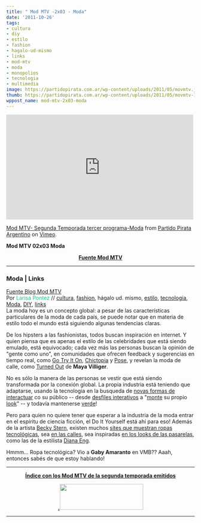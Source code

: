 ```yaml
---
title: " Mod MTV -2x03 - Moda"
date: '2011-10-26'
tags:
- cultura
- diy
- estilo
- fashion
- hagalo-ud-mismo
- links
- mod-mtv
- moda
- monopolios
- tecnologia
- multimedia
image: https://partidopirata.com.ar/wp-content/uploads/2011/05/movmtv.jpg
thumb: https://partidopirata.com.ar/wp-content/uploads/2011/05/movmtv-150x69.jpg
wppost_name: mod-mtv-2x03-moda
---
```


<iframe src="http://player.vimeo.com/video/48943333" frameborder="0" width="500" height="281"></iframe>

<a href="http://vimeo.com/48943333">Mod MTV- Segunda Temporada tercer programa-Moda</a> from <a href="http://vimeo.com/user3611990">Partido Pirata Argentino</a> on <a href="http://vimeo.com">Vimeo</a>.

<strong>
Mod MTV 02x03 Moda</strong>
<p style="text-align: center;"><strong><a href="http://mtv.uol.com.br/programas/mod/videos/02x03-moda" target="_blank">Fuente Mod MTV</a></strong></p>


<hr />

<h3>Moda | Links</h3>
<a href="http://mtv.uol.com.br/programas/mod/blog/moda-links" target="_blank">Fuente Blog Mod MTV</a>
<div>Por <span style="color: #06cb89;">Larisa Pontez</span> // <a href="http://mtv.uol.com.br/programas/mod/blog?categoria=cultura">cultura</a>, <a href="http://mtv.uol.com.br/programas/mod/blog?categoria=fashion">fashion</a>, hágalo ud. mismo, <a href="http://mtv.uol.com.br/programas/mod/blog?categoria=estilo">estilo</a>, <a href="http://mtv.uol.com.br/programas/mod/blog?categoria=tecnologia">tecnologia</a>, <a href="http://mtv.uol.com.br/programas/mod/blog?categoria=Moda">Moda</a>, <a href="http://mtv.uol.com.br/programas/mod/blog?categoria=DIY">DIY</a>, <a href="http://mtv.uol.com.br/programas/mod/blog?categoria=links">links</a></div>
La moda hoy es un concepto global: a pesar de las características particulares de la moda de cada país, se puede notar que en materia de estilo todo el mundo está siguiendo algunas tendencias claras.

De los hipsters a las fashionistas, todos buscan inspiración en internet. Y quien piensa que es apenas el estilo de las celebridades que está siendo emulado, está equivocado; cada vez más las personas buscan la opinión de "gente como uno", en comunidades que ofrecen feedback y sugerencias en tiempo real, como <a href="http://www.gotryiton.com/" target="_blank">Go Try It On</a>, <a href="http://www.chictopia.com/" target="_blank">Chictopia</a> y <a href="http://pose.com/" target="_blank">Pose</a>, y revelan la moda de calle, como <a href="http://turnedout.tv/" target="_blank">Turned Out</a> de <strong>Maya Villiger</strong>.

No es sólo la manera de las personas se vestir que está siendo transformada por la conexión global. La propia industria está teniendo que adaptarse, usando la tecnologia en la busqueda de <a href="http://www.fashionsnoops.com/about_us/about_us.html" target="_blank">novas formas de interactuar</a> co su público -- desde <a href="http://adivertido.com/ralph-lauren-interactive-fashion-show/" target="_blank">desfiles interativos</a> a "<a href="http://www.hm.com/gb/dresingroom/LADIES" target="_blank">monte</a> su propio <a href="http://looklet.com/" target="_blank">look</a>" -- y todavía mantenerse <a href="http://www.freepeople.com/whats-new-vegan-leather?cm_mmc=broadcast-_-Q22011-_-110715_veganleather-_-photo1&amp;cm_" target="_blank">verde</a>!

Pero para quien no quiere tener que esperar a la industria de la moda entrar en el espíritu de ciencia ficción, el Do It Yourself está ahí para eso! Además de la artista <a href="http://www.sternlab.org/" target="_blank">Becky Stern</a>, existen muchos <a href="http://www.fashioningtech.com/" target="_blank">sites que muestran ropas tecnológicas</a>, sea <a href="http://ispy-diy.blogspot.com/" target="_blank">en las calles</a>, sea inspiradas <a href="http://runwaydiy.com/" target="_blank">en los looks de las pasarelas</a>, como las de la estilista <a href="http://www.dianaeng.com/" target="_blank">Diana Eng</a>.

Hmmm... Ropa tecnológica? Vio a <strong>Gaby Amaranto</strong> en VMB?? Aaah, entonces sabés de que estoy hablando!

<hr />
<p style="text-align: center;"><strong><a href="http://partido-pirata.blogspot.com/2011/10/mod-mtv-segunda-temporada.html">Índice con los Mod MTV de la segunda temporada emitidos</a></strong></p>
<p style="text-align: center;"><strong><a href="http://partido-pirata.blogspot.com/2011/10/mod-mtv-segunda-temporada.html">.</a></strong><img class="alignnone" title="Mod MTV" src="https://partidopirata.com.ar/wp-content/uploads/2011/05/movmtv.jpg" alt="" width="223" height="69" /></p>


<hr />
